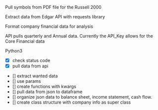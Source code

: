 Pull symbols from PDF file for the Russell 2000

Extract data from Edgar API with requests library

Format company financial data for analysis

API pulls quarterly and Annual data.  Currently the API_Key allows for the Core Financial data

Python3

- [X] check status code
- [X] pull data from api
- [] extract wanted data
- [] use params
- [] create functions with kwargs
- [] pull data from json to dataframe
- [] organize json data to balance sheet, income statement, cash flow.
- [] create class structure with company info as super class
